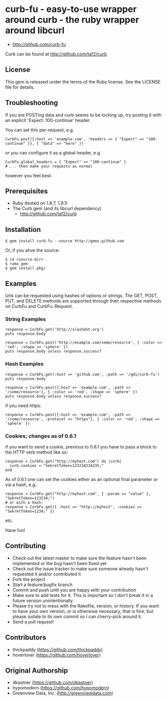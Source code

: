 # curb-fu - easy-to-use wrapper around curb - the ruby wrapper around libcurl

* http://github.com/curb-fu

Curb can be found at http://github.com/taf2/curb

## License

This gem is released under the terms of the Ruby license.  See the LICENSE file for details.

## Troubleshooting

If you are POSTing data and curb seems to be locking up, try posting it with an explicit 'Expect: 100-continue' header.

You can set this per-request, e.g.
    
    CurbFu.post({:host => 'example.com', :headers => { "Expect" => "100-continue" }}, { "data" => "here" })

or you can configure it as a global header, e.g.

    CurbFu.global_headers = { "Expect" => "100-continue" }
    # ... then make your requests as normal

however you feel best.

## Prerequisites

* Ruby (tested on 1.8.7, 1.9.1)
* The Curb gem (and its libcurl dependency)
  * http://github.com/taf2/curb

## Installation

    $ gem install curb-fu --source http://gems.github.com

Or, if you ahve the source:

    $ cd <source-dir>
    $ rake gem
    $ gem install pkg/

## Examples

Urls can be requested using hashes of options or strings.  The GET, POST, PUT, and DELETE methods are supported 
through their respective methods on CurbFu and CurbFu::Request. 

### String Examples

    response = CurbFu.get('http://slashdot.org')
    puts response.body

    response = CurbFu.post('http://example.com/some/resource', { :color => 'red', :shape => 'sphere' })
    puts response.body unless response.success?

### Hash Examples

    response = CurbFu.get(:host => 'github.com', :path => '/gdi/curb-fu')
    puts response.body

    response = CurbFu.post({:host => 'example.com', :path => '/some/resource'}, { :color => 'red', :shape => 'sphere' })
    puts response.body unless response.success?

if you need https:
    
    response = CurbFu.post({:host => 'example.com', :path => '/some/resource', :protocol => "https"}, { :color => 'red', :shape => 'sphere' })
    
### Cookies; changes as of 0.6.1

if you want to send a cookie, previous to 0.6.1 you have to pass a block to the HTTP verb method like so:

    response = CurbFu.get("http://myhost.com") do |curb|
      curb.cookies = "SekretToken=123234234235;"
    end

As of 0.6.1 one can set the cookies either as an optional final parameter or via a hash, e.g.:

    response = CurbFu.get("http://myhost.com", { :param => "value" }, "SekretToken=123234;")
    # or with a hash:
    response = CurbFu.get({ :host => "http://myhost", :cookies => "SekretToken=1234;" })

etc.

Have fun!

## Contributing

* Check out the latest master to make sure the feature hasn't been implemented or the bug hasn't been fixed yet
* Check out the issue tracker to make sure someone already hasn't requested it and/or contributed it
* Fork the project
* Start a feature/bugfix branch
* Commit and push until you are happy with your contribution
* Make sure to add tests for it. This is important so I don't break it in a future version unintentionally.
* Please try not to mess with the Rakefile, version, or history. If you want to have your own version, or is otherwise necessary, that is fine, but please isolate to its own commit so I can cherry-pick around it.
* Send a pull request!

## Contributors

* thickpaddy (https://github.com/thickpaddy)
* hoverlover (https://github.com/hoverlover)

## Original Authorship

* dkastner (https://github.com/dkastner)
* hypomodern (https://github.com/hypomodern)
* Greenview Data, Inc. (http://greenviewdata.com)
